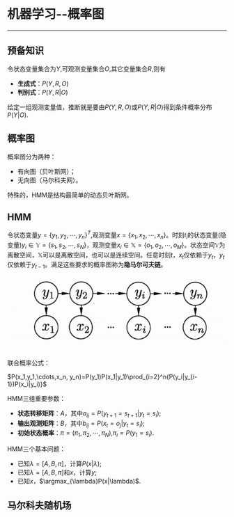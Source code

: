 # 机器学习--概率图
---
## 预备知识
令状态变量集合为$Y$,可观测变量集合$O$,其它变量集合$R$,则有
- **生成式**：$P(Y,R,O)$
- **判别式**：$P(Y,R|O)$

给定一组观测变量值，推断就是要由$P(Y,R,O)$或$P(Y,R|O)$得到条件概率分布$P(Y|O)$.
## 概率图
概率图分为两种：
- 有向图（贝叶斯网）；
- 无向图（马尔科夫网）。

特殊的，HMM是结构最简单的动态贝叶斯网。
## HMM
令状态变量$y = \{y_1, y_2, \cdots, y_n\}^T$,观测变量$x = \{x_1, x_2, \cdots, x_n\}$。时刻$t_i$的状态变量(隐变量)$y_i \in \mathbb{Y} = \{s_1,s_2,\cdots, s_N\}$，观测变量$x_i \in \mathbb{X} = \{o_1,o_2,\cdots, o_M\}$。状态空间$\mathbb{Y}$为离散空间，$\mathbb{X}$可以是离散空间，也可以是连续空间。任意时刻$t$，$x_t$仅依赖于$y_t$，$y_t$仅依赖于$y_{t-1}$。满足这些要求的概率图称为**隐马尔可夫链**。
![](./Screenshot_153.png)

联合概率公式：

$P(x_1,y_1,\cdots,x_n, y_n)=P(y_1)P(x_1|y_1)\prod_{i=2}^n{P(y_i|y_{i-1})P(x_i|y_i)}$

HMM三组重要参数：
- **状态转移矩阵**：$A$，其中$a_{ij}=P(y_{t+1}=s_{t+1}|y_t=s_i)$;
- **输出观测矩阵**：$B$，其中$b_{ij}=P(x_t=o_j|y_t=s_i)$;
- **初始状态概率**：$\pi = (\pi_1,\pi_2,\cdots,\pi_N)$,$\pi_i=P(y_1=s_i)$.

HMM三个基本问题：
- 已知$\lambda = [A,B,\pi]$，计算$P(x|\lambda)$;
- 已知$\lambda = [A,B,\pi]$和$x$，计算$y$;
- 已知$x$，$\argmax_{\lambda}P(x|\lambda)$.
## 马尔科夫随机场